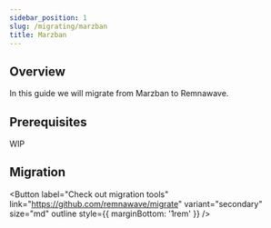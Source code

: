 ```yaml
---
sidebar_position: 1
slug: /migrating/marzban
title: Marzban
---
```


## Overview

In this guide we will migrate from Marzban to Remnawave.

## Prerequisites

WIP

## Migration

<Button label="Check out migration tools" link="https://github.com/remnawave/migrate" variant="secondary" size="md" outline style={{ marginBottom: '1rem' }} />
